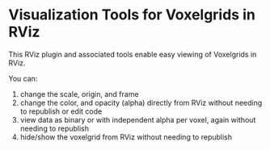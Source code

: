 # Visualization Tools for Voxelgrids in RViz

This RViz plugin and associated tools enable easy viewing of Voxelgrids in RViz. 

You can:
1. change the scale, origin, and frame 
1. change the color, and opacity (alpha) directly from RViz without needing to republish or edit code
1. view data as binary or with independent alpha per voxel, again without needing to republish
1. hide/show the voxelgrid from RViz without needing to republish
